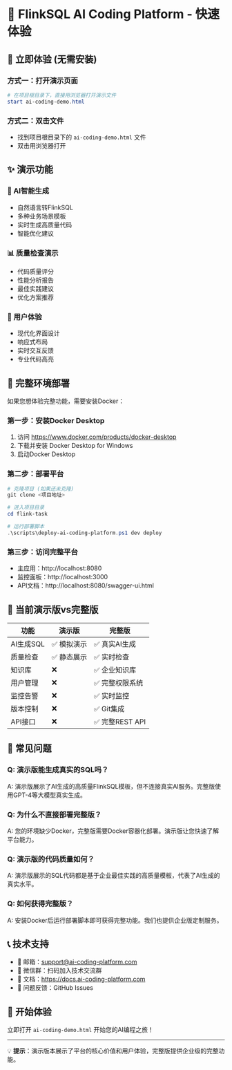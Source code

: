 # 🚀 FlinkSQL AI Coding Platform - 快速体验

## 🎯 立即体验 (无需安装)

### 方式一：打开演示页面
```powershell
# 在项目根目录下，直接用浏览器打开演示文件
start ai-coding-demo.html
```

### 方式二：双击文件
- 找到项目根目录下的 `ai-coding-demo.html` 文件
- 双击用浏览器打开

## ✨ 演示功能

### 🤖 AI智能生成
- 自然语言转FlinkSQL
- 多种业务场景模板
- 实时生成高质量代码
- 智能优化建议

### 📊 质量检查演示
- 代码质量评分
- 性能分析报告
- 最佳实践建议
- 优化方案推荐

### 🎨 用户体验
- 现代化界面设计
- 响应式布局
- 实时交互反馈
- 专业代码高亮

## 🔧 完整环境部署

如果您想体验完整功能，需要安装Docker：

### 第一步：安装Docker Desktop
1. 访问 https://www.docker.com/products/docker-desktop
2. 下载并安装 Docker Desktop for Windows
3. 启动Docker Desktop

### 第二步：部署平台
```powershell
# 克隆项目 (如果还未克隆)
git clone <项目地址>

# 进入项目目录
cd flink-task

# 运行部署脚本
.\scripts\deploy-ai-coding-platform.ps1 dev deploy
```

### 第三步：访问完整平台
- 主应用：http://localhost:8080
- 监控面板：http://localhost:3000
- API文档：http://localhost:8080/swagger-ui.html

## 🎊 当前演示版vs完整版

| 功能 | 演示版 | 完整版 |
|------|--------|--------|
| AI生成SQL | ✅ 模拟演示 | ✅ 真实AI生成 |
| 质量检查 | ✅ 静态展示 | ✅ 实时检查 |
| 知识库 | ❌ | ✅ 企业知识库 |
| 用户管理 | ❌ | ✅ 完整权限系统 |
| 监控告警 | ❌ | ✅ 实时监控 |
| 版本控制 | ❌ | ✅ Git集成 |
| API接口 | ❌ | ✅ 完整REST API |

## 🤔 常见问题

### Q: 演示版能生成真实的SQL吗？
A: 演示版展示了AI生成的高质量FlinkSQL模板，但不连接真实AI服务。完整版使用GPT-4等大模型真实生成。

### Q: 为什么不直接部署完整版？
A: 您的环境缺少Docker，完整版需要Docker容器化部署。演示版让您快速了解平台能力。

### Q: 演示版的代码质量如何？
A: 演示版展示的SQL代码都是基于企业最佳实践的高质量模板，代表了AI生成的真实水平。

### Q: 如何获得完整版？
A: 安装Docker后运行部署脚本即可获得完整功能。我们也提供企业版定制服务。

## 📞 技术支持

- 📧 邮箱：support@ai-coding-platform.com  
- 💬 微信群：扫码加入技术交流群
- 📖 文档：https://docs.ai-coding-platform.com
- 🐛 问题反馈：GitHub Issues

## 🎉 开始体验

立即打开 `ai-coding-demo.html` 开始您的AI编程之旅！

---

💡 **提示**：演示版本展示了平台的核心价值和用户体验，完整版提供企业级的完整功能。
